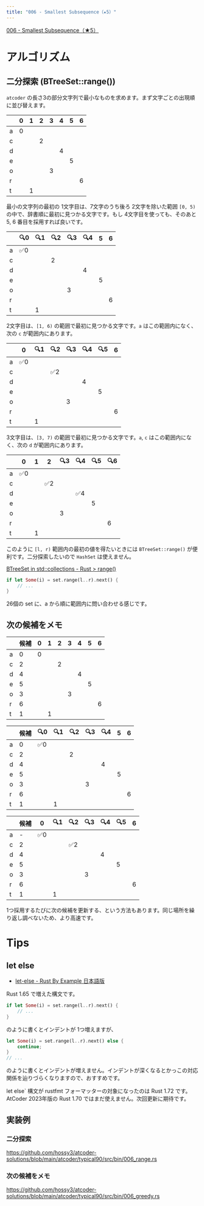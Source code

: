 ```yaml
---
title: "006 - Smallest Subsequence（★5）"
---
```


[006 \- Smallest Subsequence（★5）](https://atcoder.jp/contests/typical90/tasks/typical90_f)

# アルゴリズム

## 二分探索 (BTreeSet::range())

`atcoder` の長さ3の部分文字列で最小なものを求めます。まず文字ごとの出現順に並び替えます。

||0|1|2|3|4|5|6|
|---|---|---|---|---|---|---|---|
|a|0|||||||
|c|||2|||||
|d|||||4|||
|e||||||5||
|o||||3||||
|r|||||||6|
|t||1||||||

最小の文字列の最初の 1文字目は、7文字のうち後ろ 2文字を除いた範囲 `[0, 5)` の中で、辞書順に最初に見つかる文字です。もし 4文字目を使っても、そのあと 5, 6 番目を採用すれば良いです。

||🔍0|🔍1|🔍2|🔍3|🔍4|5|6|
|---|---|---|---|---|---|---|---|
|a|✅0|||||||
|c|||2|||||
|d|||||4|||
|e||||||5||
|o||||3||||
|r|||||||6|
|t||1||||||

2文字目は、`[1, 6)` の範囲で最初に見つかる文字です。`a` はこの範囲内になく、次の `c` が範囲内にあります。 

||0|🔍1|🔍2|🔍3|🔍4|🔍5|6|
|---|---|---|---|---|---|---|---|
|a|✅0|||||||
|c|||✅2|||||
|d|||||4|||
|e||||||5||
|o||||3||||
|r|||||||6|
|t||1||||||

3文字目は、`[3, 7)` の範囲で最初に見つかる文字です。`a`, `c` はこの範囲内になく、次の `d` が範囲内にあります。 

||0|1|2|🔍3|🔍4|🔍5|🔍6|
|---|---|---|---|---|---|---|---|
|a|✅0|||||||
|c|||✅2|||||
|d|||||✅4|||
|e||||||5||
|o||||3||||
|r|||||||6|
|t||1||||||

このように `[l, r)` 範囲内の最初の値を得たいときには `BTreeSet::range()` が便利です。二分探索したいので `HashSet` は使えません。

[BTreeSet in std::collections \- Rust > range()](https://doc.rust-lang.org/std/collections/struct.BTreeSet.html#method.range)

```rust
if let Some(i) = set.range(l..r).next() {
    // ...
}
```

26個の set に、a から順に範囲内に問い合わせる感じです。


## 次の候補をメモ

||候補|0|1|2|3|4|5|6|
|---|---|---|---|---|---|---|---|---|
|a|0|0|||||||
|c|2|||2|||||
|d|4|||||4|||
|e|5||||||5||
|o|3||||3||||
|r|6|||||||6|
|t|1||1||||||

||候補|🔍0|🔍1|🔍2|🔍3|🔍4|5|6|
|---|---|---|---|---|---|---|---|---|
|a|0|✅0|||||||
|c|2|||2|||||
|d|4|||||4|||
|e|5||||||5||
|o|3||||3||||
|r|6|||||||6|
|t|1||1||||||

||候補|0|🔍1|🔍2|🔍3|🔍4|🔍5|6|
|---|---|---|---|---|---|---|---|---|
|a|-|✅0|||||||
|c|2|||✅2|||||
|d|4|||||4|||
|e|5||||||5||
|o|3||||3||||
|r|6|||||||6|
|t|1||1||||||

1つ採用するたびに次の候補を更新する、という方法もあります。同じ場所を繰り返し調べないため、より高速です。


# Tips

## let else

* [let\-else \- Rust By Example 日本語版](https://doc.rust-jp.rs/rust-by-example-ja/flow_control/let_else.html)

Rust 1.65 で増えた構文です。

```rust
if let Some(i) = set.range(l..r).next() {
    // ...
}
```

のように書くとインデントが 1つ増えますが、

```rust
let Some(i) = set.range(l..r).next() else {
    continue;
}
// ...
```

のように書くとインデントが増えません。インデントが深くなるとかっこの対応関係を辿りづらくなりますので、おすすめです。

let else` 構文が rustfmt フォーマッターの対象になったのは Rust 1.72 です。AtCoder 2023年版の Rust 1.70 ではまだ使えません。次回更新に期待です。


## 実装例

### 二分探索
https://github.com/hossy3/atcoder-solutions/blob/main/atcoder/typical90/src/bin/006_range.rs

### 次の候補をメモ
https://github.com/hossy3/atcoder-solutions/blob/main/atcoder/typical90/src/bin/006_greedy.rs
